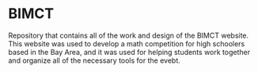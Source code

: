 # BIMCT
Repository that contains all of the work and design of the BIMCT website. This website was used to develop a math competition for high schoolers based in the Bay Area, and it was used for helping students work together and organize all of the necessary tools for the evebt.
